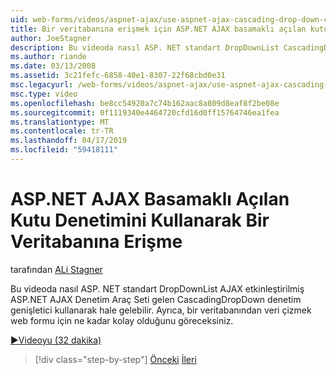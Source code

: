 ```yaml
---
uid: web-forms/videos/aspnet-ajax/use-aspnet-ajax-cascading-drop-down-control-to-access-a-database
title: Bir veritabanına erişmek için ASP.NET AJAX basamaklı açılan kutu denetimini kullanma | Microsoft Docs
author: JoeStagner
description: Bu videoda nasıl ASP. NET standart DropDownList CascadingDropDown denetim genişletici'nden etkilenen sistemin tüm ASP.NET AJAX denetimini kullanarak AJAX etkin hale gelebilir...
ms.author: riande
ms.date: 03/13/2008
ms.assetid: 3c21fefc-6858-40e1-8307-22f68cbd0e31
msc.legacyurl: /web-forms/videos/aspnet-ajax/use-aspnet-ajax-cascading-drop-down-control-to-access-a-database
msc.type: video
ms.openlocfilehash: be8cc54920a7c74b162aac8a809d8eaf8f2be08e
ms.sourcegitcommit: 0f1119340e4464720cfd16d0ff15764746ea1fea
ms.translationtype: MT
ms.contentlocale: tr-TR
ms.lasthandoff: 04/17/2019
ms.locfileid: "59418111"
---
```

# <a name="use-aspnet-ajax-cascading-drop-down-control-to-access-a-database"></a>ASP.NET AJAX Basamaklı Açılan Kutu Denetimini Kullanarak Bir Veritabanına Erişme

tarafından [ALi Stagner](https://github.com/JoeStagner)

Bu videoda nasıl ASP. NET standart DropDownList AJAX etkinleştirilmiş ASP.NET AJAX Denetim Araç Seti gelen CascadingDropDown denetim genişletici kullanarak hale gelebilir. Ayrıca, bir veritabanından veri çizmek web formu için ne kadar kolay olduğunu göreceksiniz.

[&#9654;Videoyu (32 dakika)](https://channel9.msdn.com/Blogs/ASP-NET-Site-Videos/use-aspnet-ajax-cascading-drop-down-control-to-access-a-database)

> [!div class="step-by-step"]
> [Önceki](two-simple-techniques-for-triggering-updates-to-update-panels.md)
> [İleri](implement-infinite-data-patterns-in-ajax.md)
